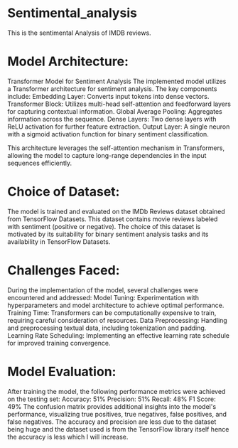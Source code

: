 # Sentimental_analysis
This is the sentimental Analysis of IMDB reviews.

# Model Architecture:
Transformer Model for Sentiment Analysis
The implemented model utilizes a Transformer architecture for sentiment analysis. The key components include:
   Embedding Layer: Converts input tokens into dense vectors.
   Transformer Block: Utilizes multi-head self-attention and feedforward layers for capturing contextual information.
   Global Average Pooling: Aggregates information across the sequence.
   Dense Layers: Two dense layers with ReLU activation for further feature extraction.
   Output Layer: A single neuron with a sigmoid activation function for binary sentiment classification.
   
This architecture leverages the self-attention mechanism in Transformers, allowing the model to capture long-range dependencies in the input sequences efficiently.

# Choice of Dataset:
The model is trained and evaluated on the IMDb Reviews dataset obtained from TensorFlow Datasets. This dataset contains movie reviews labeled with sentiment (positive or negative). The choice of this dataset is motivated by its suitability for binary sentiment analysis tasks and its availability in TensorFlow Datasets.

# Challenges Faced:
During the implementation of the model, several challenges were encountered and addressed:
Model Tuning: Experimentation with hyperparameters and model architecture to achieve optimal performance.
Training Time: Transformers can be computationally expensive to train, requiring careful consideration of resources.
Data Preprocessing: Handling and preprocessing textual data, including tokenization and padding.
Learning Rate Scheduling: Implementing an effective learning rate schedule for improved training convergence.

# Model Evaluation:
After training the model, the following performance metrics were achieved on the testing set:
Accuracy:  51%
Precision:  51%
Recall:  48%
F1 Score:  49%
The confusion matrix provides additional insights into the model's performance, visualizing true positives, true negatives, false positives, and false negatives.
The accuracy and precision are less due to the dataset being huge and the dataset used is from the TensorFlow library itself hence the accuracy is less which I will increase.
